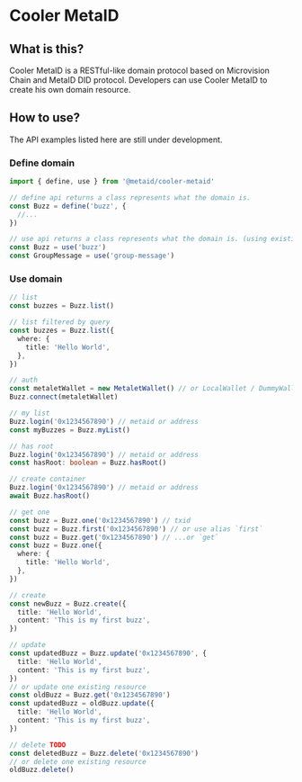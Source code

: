 # Cooler MetaID

## What is this?

Cooler MetaID is a RESTful-like domain protocol based on Microvision Chain and MetaID DID protocol. Developers can use Cooler MetaID to create his own domain resource.

## How to use?

The API examples listed here are still under development.

### Define domain

```ts
import { define, use } from '@metaid/cooler-metaid'

// define api returns a class represents what the domain is.
const Buzz = define('buzz', {
  //...
})

// use api returns a class represents what the domain is. (using existing domain)
const Buzz = use('buzz')
const GroupMessage = use('group-message')
```

### Use domain

```ts
// list
const buzzes = Buzz.list()

// list filtered by query
const buzzes = Buzz.list({
  where: {
    title: 'Hello World',
  },
})

// auth
const metaletWallet = new MetaletWallet() // or LocalWallet / DummyWallet
Buzz.connect(metaletWallet)

// my list
Buzz.login('0x1234567890') // metaid or address
const myBuzzes = Buzz.myList()

// has root
Buzz.login('0x1234567890') // metaid or address
const hasRoot: boolean = Buzz.hasRoot()

// create container
Buzz.login('0x1234567890') // metaid or address
await Buzz.hasRoot()

// get one
const buzz = Buzz.one('0x1234567890') // txid
const buzz = Buzz.first('0x1234567890') // or use alias `first`
const buzz = Buzz.get('0x1234567890') // ...or `get`
const buzz = Buzz.one({
  where: {
    title: 'Hello World',
  },
})

// create
const newBuzz = Buzz.create({
  title: 'Hello World',
  content: 'This is my first buzz',
})

// update
const updatedBuzz = Buzz.update('0x1234567890', {
  title: 'Hello World',
  content: 'This is my first buzz',
})
// or update one existing resource
const oldBuzz = Buzz.get('0x1234567890')
const updatedBuzz = oldBuzz.update({
  title: 'Hello World',
  content: 'This is my first buzz',
})

// delete TODO
const deletedBuzz = Buzz.delete('0x1234567890')
// or delete one existing resource
oldBuzz.delete()
```
